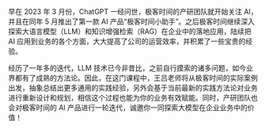 早在 2023 年 3 月份，ChatGPT 一经问世，极客时间的产研团队就开始关注 AI，并且在同年 5 月推出了第一款 AI 产品“极客时间小助手”。之后极客时间继续深入探索大语言模型（LLM）和知识增强检索（RAG）在企业中的落地应用，陆续把 AI 应用到业务的各个方面，大大提高了公司的运营效率，并积累了一些宝贵的经验。

经历了一年多的迭代，LLM 技术已今非昔比，之前自行摸索的诸多问题，如今业界都有了成熟的方法论。因此，在这门课程中，王吕老师将从极客时间的实际案例出发，抽象总结出更多通用的实践经验，另外会基于当前最新的实践方法论对业务进行重新设计和规划，相信这个过程也能为你的业务有效赋能。同时，产研团队也会对极客时间的 AI 产品进行一轮迭代，诚邀你一同探索大模型在企业业务中的价值！
